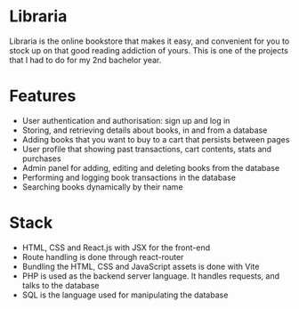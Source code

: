 # Libraria

Libraria is the online bookstore that makes it easy, and convenient for you to stock up on that good reading addiction of yours. This is one of the projects that I had to do for my 2nd bachelor year.

# Features

- User authentication and authorisation:
  sign up and log in
- Storing, and retrieving details about books, in and from a database
- Adding books that you want to buy to a cart that persists between pages
- User profile that showing past
  transactions, cart contents, stats and purchases
- Admin panel for adding,
  editing and deleting books from the database
- Performing and logging book transactions
  in the database
- Searching books dynamically by their name

# Stack

- HTML, CSS and React.js with JSX for the front-end
- Route handling is done through react-router
- Bundling the HTML, CSS and JavaScript assets is done with Vite
- PHP is used as the backend server language. It handles requests, and talks to the database
- SQL is the language used for manipulating the database
